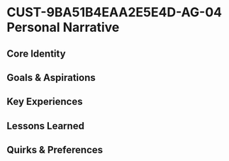 # CUST-9BA51B4EAA2E5E4D-AG-04 Personal Narrative

## Core Identity

## Goals & Aspirations

## Key Experiences

## Lessons Learned

## Quirks & Preferences

